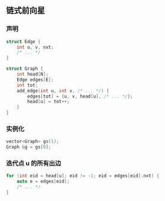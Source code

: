 ## 链式前向星

### 声明

```c++
struct Edge {
    int u, v, nxt;
    /* ... */
}

struct Graph {
    int head[N];
    Edge edges[E];
    int tot;
    add_edge(int u, int v, /* ... */) {
        edges[tot] = {u, v, head[u], /* ... */};
        head[u] = tot++;
    }
}
```

### 实例化

```c++
vector<Graph> gs(1);
Graph &g = gs[0];
```

### 迭代点 u 的所有出边

```c++
for (int eid = head[u]; eid != -1; eid = edges[eid].nxt) {
    auto e = edges[eid];
    /* ... */
}
```